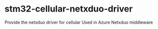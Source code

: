 # stm32-cellular-netxduo-driver
Provide the netxduo driver for cellular Used in Azure Netxduo middleware

